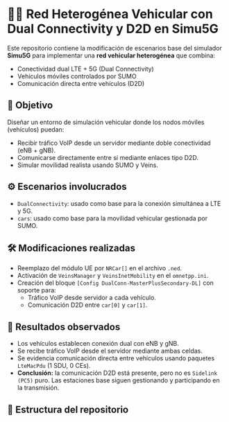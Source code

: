 # 🚗📡 Red Heterogénea Vehicular con Dual Connectivity y D2D en Simu5G

Este repositorio contiene la modificación de escenarios base del simulador **Simu5G** para implementar una **red vehicular heterogénea** que combina:

- Conectividad dual LTE + 5G (Dual Connectivity)
- Vehículos móviles controlados por SUMO
- Comunicación directa entre vehículos (D2D)

## 📌 Objetivo

Diseñar un entorno de simulación vehicular donde los nodos móviles (vehículos) puedan:

- Recibir tráfico VoIP desde un servidor mediante doble conectividad (eNB + gNB).
- Comunicarse directamente entre sí mediante enlaces tipo D2D.
- Simular movilidad realista usando SUMO y Veins.

## ⚙️ Escenarios involucrados

- `DualConnectivity`: usado como base para la conexión simultánea a LTE y 5G.
- `cars`: usado como base para la movilidad vehicular gestionada por SUMO.

## 🛠️ Modificaciones realizadas

- Reemplazo del módulo UE por `NRCar[]` en el archivo `.ned`.
- Activación de `VeinsManager` y `VeinsInetMobility` en el `omnetpp.ini`.
- Creación del bloque `[Config DualConn-MasterPlusSecondary-DL]` con soporte para:
  - Tráfico VoIP desde servidor a cada vehículo.
  - Comunicación D2D entre `car[0]` y `car[1]`.

## 🧪 Resultados observados

- Los vehículos establecen conexión dual con eNB y gNB.
- Se recibe tráfico VoIP desde el servidor mediante ambas celdas.
- Se evidencia comunicación directa entre vehículos usando paquetes `LteMacPdu` (1 SDU, 0 CEs).
- **Conclusión:** la comunicación D2D está presente, pero no es `Sidelink (PC5)` puro. Las estaciones base siguen gestionando y participando en la transmisión.

## 📂 Estructura del repositorio

